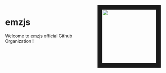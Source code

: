 
<img src="https://avatars.githubusercontent.com/u/86639283?s=100&v=4" align="right" border="15px" height="175px" width="175px">

# emzjs 

Welcome to [emzjs](https://npmjs.com/emz) official Github Organization !
